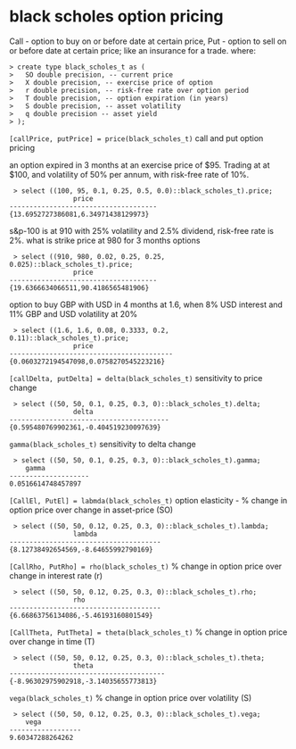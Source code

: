 # black scholes option pricing

<!--
> create or replace function normpdf(
>   x double precision,
>   loc double precision default 0.0,
>   scale double precision default 1.0
> ) returns double precision as $$
>   import scipy.stats
>   return scipy.stats.norm.pdf(x,loc,scale)
> $$ language plpython3u;


> create or replace function normcdf(
>   x double precision,
>   loc double precision default 0.0,
>   scale double precision default 1.0
> ) returns double precision as $$
>   import scipy.stats
>   return scipy.stats.norm.cdf(x,loc,scale)
> $$ language plpython3u;
-->

Call - option to buy on or before date at certain price,
Put  - option to sell on or before date at certain price;
like an insurance for a trade. where:

```
> create type black_scholes_t as (
>   SO double precision, -- current price
>   X double precision, -- exercise price of option
>   r double precision, -- risk-free rate over option period
>   T double precision, -- option expiration (in years)
>   S double precision, -- asset volatility
>   q double precision -- asset yield
> );
```
<!--
> create or replace function d1(
>   a black_scholes_t
> ) returns double precision as $$
>   select (ln(a.SO / a.X) + (a.r + a.S*a.S/2.0) * a.T) / (a.S * sqrt(a.T))
> $$ language sql;
-->

`[callPrice, putPrice] = price(black_scholes_t)` call and put option pricing

<!--
> create or replace function price(
>   a black_scholes_t
> ) returns double precision[2] as $$
> declare
>   d1 double precision = d1(a);
>   d2 double precision = d1 - (a.S * sqrt(a.T));
>   ert double precision = exp(-a.r * a.T);
>   eqt double precision = exp(-a.q * a.T);
> begin
>   return array[
>       a.SO * eqt * normcdf(d1) - a.X * ert * normcdf(d2), -- call
>       a.X * ert * normcdf(-d2) - a.SO * eqt * normcdf(-d1) -- put
>   ]::double precision[2];
> end;
> $$ language plpgsql;
-->
an option expired in 3 months at an exercise price of $95. Trading at at $100, and volatility of 50% per annum, with risk-free rate of 10%.
```
 > select ((100, 95, 0.1, 0.25, 0.5, 0.0)::black_scholes_t).price;
                price
-------------------------------------
{13.6952727386081,6.34971438129973}
```

s&p-100 is at 910 with 25% volatility and 2.5% dividend, risk-free rate is 2%. what is strike price at 980 for 3 months options
```
 > select ((910, 980, 0.02, 0.25, 0.25, 0.025)::black_scholes_t).price;
                price
-------------------------------------
{19.6366634066511,90.4186565481906}
```

option to buy GBP with USD in 4 months at 1.6, when 8% USD interest and 11% GBP and USD volatility at 20%
```
 > select ((1.6, 1.6, 0.08, 0.3333, 0.2, 0.11)::black_scholes_t).price;
                price
-----------------------------------------
{0.0603272194547098,0.0758270545223216}
```


`[callDelta, putDelta] = delta(black_scholes_t)` sensitivity to price change

<!--
> create or replace function delta(
>   a black_scholes_t
> ) returns double precision[2] as $$
> declare
>   d1 double precision = d1(a);
>   eqt double precision = exp(-a.q * a.T);
>   cd double precision = eqt * normcdf(d1);
> begin
>   return array[
>       cd,
>       cd - eqt
>   ]::double precision[2];
> end;
> $$ language plpgsql;
-->

```
 > select ((50, 50, 0.1, 0.25, 0.3, 0)::black_scholes_t).delta;
                delta
----------------------------------------
{0.595480769902361,-0.404519230097639}
```
`gamma(black_scholes_t)` sensitivity to delta change

<!--
> create or replace function gamma(
>   a black_scholes_t
> ) returns double precision as $$
> declare
>   d1 double precision = d1(a);
> begin
>   return (normpdf(d1) * exp(-a.q * a.t)) / (a.SO * a.s * sqrt(a.T));
> end;
> $$ language plpgsql;
-->
```
 > select ((50, 50, 0.1, 0.25, 0.3, 0)::black_scholes_t).gamma;
    gamma
--------------------
0.0516614748457897
```

`[CallEl, PutEl] = labmda(black_scholes_t)` option elasticity - % change in option price over change in asset-price (SO)

<!--
> create or replace function lambda(
>   a black_scholes_t
> ) returns double precision[2] as $$
> declare
>   d1 double precision = d1(a);
>   nd1 double precision = normcdf(d1);

>   px double precision[2] = price(a);
>   cp double precision = px[1];
>   pp double precision = px[2];

>   ce double precision;
>   pe double precision;
> begin
>   if cp>=(1e-14) and pp>=(1e-14) then
>       ce = a.SO / cp * nd1;
>       if nd1-1 < 1e-6 then
>           pe = a.SO / pp * (-normcdf(-d1));
>       else
>           pe = a.SO / pp * (nd1 - 1);
>       end if;
>   end if;
>   return array[ce, pe];
> end;
> $$ language plpgsql;
-->

```
 > select ((50, 50, 0.12, 0.25, 0.3, 0)::black_scholes_t).lambda;
                lambda
--------------------------------------
{8.12738492654569,-8.64655992790169}
```

`[CallRho, PutRho] = rho(black_scholes_t)` % change in option price over change in interest rate (r)

<!--
> create or replace function rho(
>   a black_scholes_t
> ) returns double precision[2] as $$
> declare
>   d1 double precision = d1(a);
>   d2 double precision = d1 - (a.S * sqrt(a.T));
>   d3 double precision = a.X * a.T * exp(-a.r * a.T);
> begin
>   return array[d3 * normcdf(d2), -d3 * normcdf(-d2)];
> end;
> $$ language plpgsql;
-->

```
 > select ((50, 50, 0.12, 0.25, 0.3, 0)::black_scholes_t).rho;
                rho
--------------------------------------
{6.66863756134086,-5.46193160801549}
```

`[CallTheta, PutTheta] = theta(black_scholes_t)` % change in option price over change in time (T)

<!--
> create or replace function theta(
>   a black_scholes_t
> ) returns double precision[2] as $$
> declare
>   d1 double precision = d1(a);
>   d2 double precision = d1 - (a.S * sqrt(a.T));

>   b double precision = -a.SO * normpdf(d1) * a.S * exp(-a.q * a.T) / (2.0 * sqrt(a.T));
>   eqt double precision = a.q * a.SO * exp(-a.q * a.T);
>   ert double precision = a.r * a.X * exp(-a.r * a.T);
> begin
>   return array[
>       b + normcdf(D1) * eqt - ert * normcdf(D2),
>       b - normcdf(-D1) * eqt + ert * normcdf(-D2)
>   ];
> end;
> $$ language plpgsql;
-->

```
 > select ((50, 50, 0.12, 0.25, 0.3, 0)::black_scholes_t).theta;
                theta
---------------------------------------
{-8.96302975902918,-3.14035655773813}
```

`vega(black_scholes_t)` % change in option price over volatility (S)

<!--
> create or replace function vega(
>   a black_scholes_t
> ) returns double precision as $$
>   select a.SO * sqrt(a.T) * normpdf(d1(a)) * exp(-a.q * a.T)
> $$ language sql;
-->

```
 > select ((50, 50, 0.12, 0.25, 0.3, 0)::black_scholes_t).vega;
    vega
------------------
9.60347288264262
```
